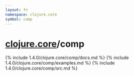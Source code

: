 ```yaml
---
layout: fn
namespace: clojure.core
symbol: comp
---
```


# [clojure.core](../)/comp

{% include 1.4.0/clojure.core/comp/docs.md %}
{% include 1.4.0/clojure.core/comp/examples.md %}
{% include 1.4.0/clojure.core/comp/src.md %}

